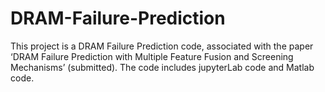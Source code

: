 # DRAM-Failure-Prediction
This project is a DRAM Failure Prediction code, associated with the paper ‘DRAM Failure Prediction with Multiple Feature Fusion and Screening Mechanisms’ (submitted). The code includes jupyterLab code and Matlab code.
